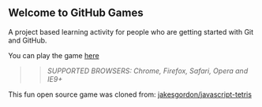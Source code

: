 ## Welcome to GitHub Games

A project based learning activity for people who are getting started with Git and GitHub.

You can play the game [here](https://rubbem.github.io/github-games/)

>> _*SUPPORTED BROWSERS*: Chrome, Firefox, Safari, Opera and IE9+_

This fun open source game was cloned from: [jakesgordon/javascript-tetris](https://github.com/jakesgordon/javascript-tetris)

